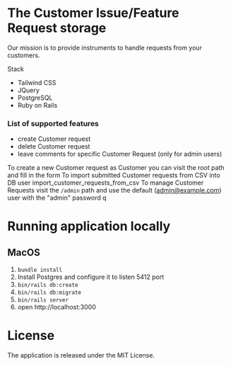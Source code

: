 # The Customer Issue/Feature Request storage

Our mission is to provide instruments to handle requests from your customers.

Stack
- Tailwind CSS
- JQuery
- PostgreSQL
- Ruby on Rails

### List of supported features
- create Customer request
- delete Customer request
- leave comments for specific Customer Request (only for admin users)

To create a new Customer request as Customer you can visit the root path and fill in the form
To import submitted Customer requests from CSV into DB user import_customer_requests_from_csv To manage Customer Requests visit the `/admin` path and use the default (admin@example.com) user with the "admin" password q

# Running application locally

## MacOS

1. `bundle install`
2. Install Postgres and configure it to listen 5412 port
3. `bin/rails db:create`
4. `bin/rails db:migrate`
5. `bin/rails server`
6. open http://localhost:3000

# License
The application is released under the MIT License.

